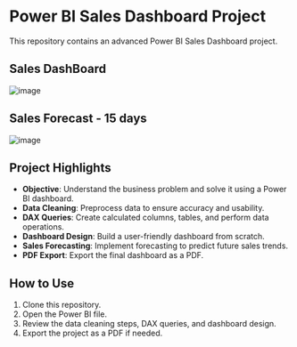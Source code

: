 # Power BI Sales Dashboard Project

This repository contains an advanced Power BI Sales Dashboard project.

## Sales DashBoard
![image](https://github.com/user-attachments/assets/f040800e-5137-4588-a91e-4af2cbd0c722)

## Sales Forecast - 15 days
![image](https://github.com/user-attachments/assets/3dbe58ec-8569-4bf1-8491-c0e55ba0506d)

## Project Highlights

- **Objective**: Understand the business problem and solve it using a Power BI dashboard.
- **Data Cleaning**: Preprocess data to ensure accuracy and usability.
- **DAX Queries**: Create calculated columns, tables, and perform data operations.
- **Dashboard Design**: Build a user-friendly dashboard from scratch.
- **Sales Forecasting**: Implement forecasting to predict future sales trends.
- **PDF Export**: Export the final dashboard as a PDF.

## How to Use

1. Clone this repository.
2. Open the Power BI file.
3. Review the data cleaning steps, DAX queries, and dashboard design.
4. Export the project as a PDF if needed.
